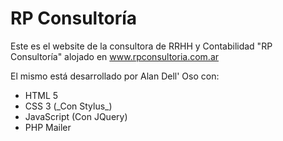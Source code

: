 RP Consultoría
==============

<p>Este es el website de la consultora de RRHH y Contabilidad "RP Consultoría" alojado en <a href="http://www.rpconsultoria.com.ar">www.rpconsultoria.com.ar</a></p>
<p>El mismo está desarrollado por Alan Dell' Oso con:</p>
<ul>
<li>HTML 5</li>
<li>CSS 3 (_Con Stylus_)</li>
<li>JavaScript (Con JQuery)</li>
<li>PHP Mailer</li>
</ul>

